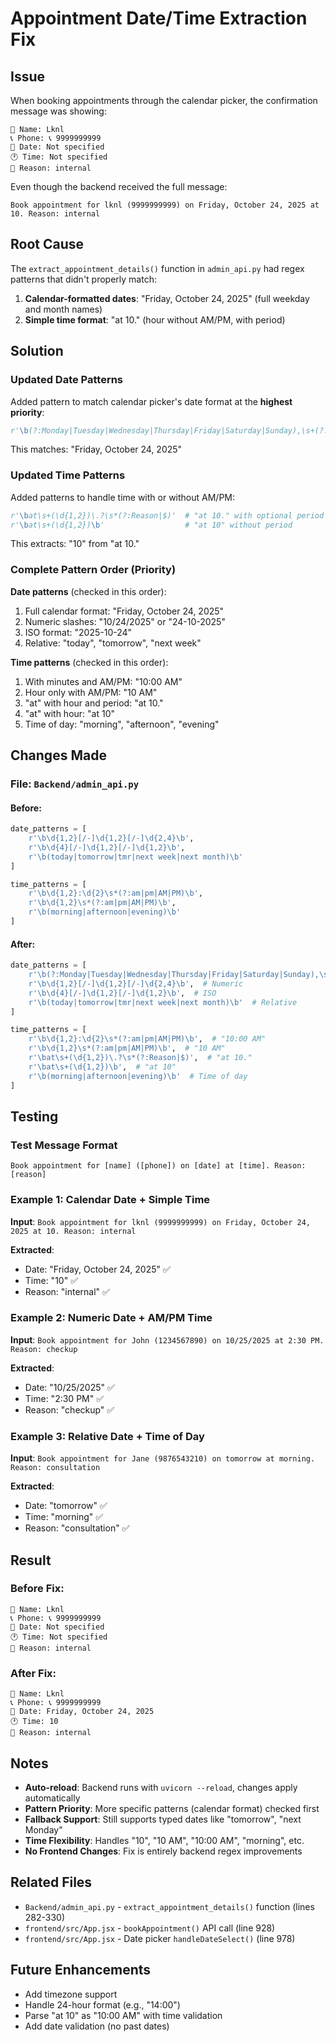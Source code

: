 # Appointment Date/Time Extraction Fix

## Issue

When booking appointments through the calendar picker, the confirmation message was showing:

```
👤 Name: Lknl
📞 Phone: 📞 9999999999
📅 Date: Not specified
🕐 Time: Not specified
📝 Reason: internal
```

Even though the backend received the full message:

```
Book appointment for lknl (9999999999) on Friday, October 24, 2025 at 10. Reason: internal
```

## Root Cause

The `extract_appointment_details()` function in `admin_api.py` had regex patterns that didn't properly match:

1. **Calendar-formatted dates**: "Friday, October 24, 2025" (full weekday and month names)
2. **Simple time format**: "at 10." (hour without AM/PM, with period)

## Solution

### Updated Date Patterns

Added pattern to match calendar picker's date format at the **highest priority**:

```python
r'\b(?:Monday|Tuesday|Wednesday|Thursday|Friday|Saturday|Sunday),\s+(?:January|February|March|April|May|June|July|August|September|October|November|December)\s+\d{1,2},\s+\d{4}\b'
```

This matches: "Friday, October 24, 2025"

### Updated Time Patterns

Added patterns to handle time with or without AM/PM:

```python
r'\bat\s+(\d{1,2})\.?\s*(?:Reason|$)'  # "at 10." with optional period
r'\bat\s+(\d{1,2})\b'                  # "at 10" without period
```

This extracts: "10" from "at 10."

### Complete Pattern Order (Priority)

**Date patterns** (checked in this order):

1. Full calendar format: "Friday, October 24, 2025"
2. Numeric slashes: "10/24/2025" or "24-10-2025"
3. ISO format: "2025-10-24"
4. Relative: "today", "tomorrow", "next week"

**Time patterns** (checked in this order):

1. With minutes and AM/PM: "10:00 AM"
2. Hour only with AM/PM: "10 AM"
3. "at" with hour and period: "at 10."
4. "at" with hour: "at 10"
5. Time of day: "morning", "afternoon", "evening"

## Changes Made

### File: `Backend/admin_api.py`

#### Before:

```python
date_patterns = [
    r'\b\d{1,2}[/-]\d{1,2}[/-]\d{2,4}\b',
    r'\b\d{4}[/-]\d{1,2}[/-]\d{1,2}\b',
    r'\b(today|tomorrow|tmr|next week|next month)\b'
]

time_patterns = [
    r'\b\d{1,2}:\d{2}\s*(?:am|pm|AM|PM)\b',
    r'\b\d{1,2}\s*(?:am|pm|AM|PM)\b',
    r'\b(morning|afternoon|evening)\b'
]
```

#### After:

```python
date_patterns = [
    r'\b(?:Monday|Tuesday|Wednesday|Thursday|Friday|Saturday|Sunday),\s+(?:January|February|March|April|May|June|July|August|September|October|November|December)\s+\d{1,2},\s+\d{4}\b',  # Calendar format
    r'\b\d{1,2}[/-]\d{1,2}[/-]\d{2,4}\b',  # Numeric
    r'\b\d{4}[/-]\d{1,2}[/-]\d{1,2}\b',  # ISO
    r'\b(today|tomorrow|tmr|next week|next month)\b'  # Relative
]

time_patterns = [
    r'\b\d{1,2}:\d{2}\s*(?:am|pm|AM|PM)\b',  # "10:00 AM"
    r'\b\d{1,2}\s*(?:am|pm|AM|PM)\b',  # "10 AM"
    r'\bat\s+(\d{1,2})\.?\s*(?:Reason|$)',  # "at 10."
    r'\bat\s+(\d{1,2})\b',  # "at 10"
    r'\b(morning|afternoon|evening)\b'  # Time of day
]
```

## Testing

### Test Message Format

```
Book appointment for [name] ([phone]) on [date] at [time]. Reason: [reason]
```

### Example 1: Calendar Date + Simple Time

**Input**: `Book appointment for lknl (9999999999) on Friday, October 24, 2025 at 10. Reason: internal`

**Extracted**:

- Date: "Friday, October 24, 2025" ✅
- Time: "10" ✅
- Reason: "internal" ✅

### Example 2: Numeric Date + AM/PM Time

**Input**: `Book appointment for John (1234567890) on 10/25/2025 at 2:30 PM. Reason: checkup`

**Extracted**:

- Date: "10/25/2025" ✅
- Time: "2:30 PM" ✅
- Reason: "checkup" ✅

### Example 3: Relative Date + Time of Day

**Input**: `Book appointment for Jane (9876543210) on tomorrow at morning. Reason: consultation`

**Extracted**:

- Date: "tomorrow" ✅
- Time: "morning" ✅
- Reason: "consultation" ✅

## Result

### Before Fix:

```
👤 Name: Lknl
📞 Phone: 📞 9999999999
📅 Date: Not specified
🕐 Time: Not specified
📝 Reason: internal
```

### After Fix:

```
👤 Name: Lknl
📞 Phone: 📞 9999999999
📅 Date: Friday, October 24, 2025
🕐 Time: 10
📝 Reason: internal
```

## Notes

- **Auto-reload**: Backend runs with `uvicorn --reload`, changes apply automatically
- **Pattern Priority**: More specific patterns (calendar format) checked first
- **Fallback Support**: Still supports typed dates like "tomorrow", "next Monday"
- **Time Flexibility**: Handles "10", "10 AM", "10:00 AM", "morning", etc.
- **No Frontend Changes**: Fix is entirely backend regex improvements

## Related Files

- `Backend/admin_api.py` - `extract_appointment_details()` function (lines 282-330)
- `frontend/src/App.jsx` - `bookAppointment()` API call (line 928)
- `frontend/src/App.jsx` - Date picker `handleDateSelect()` (line 978)

## Future Enhancements

- Add timezone support
- Handle 24-hour format (e.g., "14:00")
- Parse "at 10" as "10:00 AM" with time validation
- Add date validation (no past dates)
